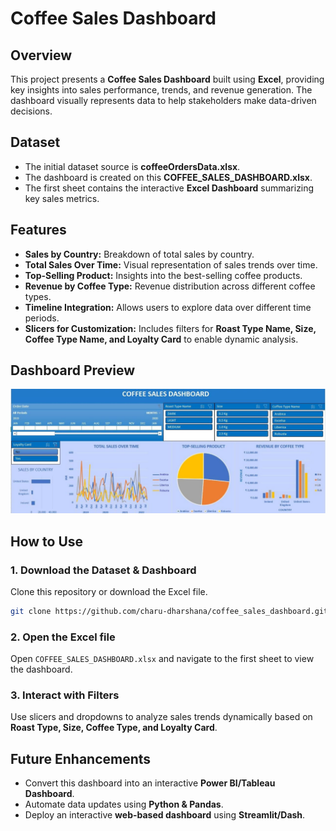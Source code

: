 # Coffee Sales Dashboard

## Overview

This project presents a **Coffee Sales Dashboard** built using **Excel**, providing key insights into sales performance, trends, and revenue generation. The dashboard visually represents data to help stakeholders make data-driven decisions.

## Dataset

- The initial dataset source is **coffeeOrdersData.xlsx**.
- The dashboard is created on this **COFFEE_SALES_DASHBOARD.xlsx**.
- The first sheet contains the interactive **Excel Dashboard** summarizing key sales metrics.

## Features

- **Sales by Country:** Breakdown of total sales by country.
- **Total Sales Over Time:** Visual representation of sales trends over time.
- **Top-Selling Product:** Insights into the best-selling coffee products.
- **Revenue by Coffee Type:** Revenue distribution across different coffee types.
- **Timeline Integration:** Allows users to explore data over different time periods.
- **Slicers for Customization:** Includes filters for **Roast Type Name, Size, Coffee Type Name, and Loyalty Card** to enable dynamic analysis.

## Dashboard Preview

![Coffee Sales Dashboard](Images/COFFEE_SALES_DASHBOARD.jpeg)

## How to Use

### 1. Download the Dataset & Dashboard

Clone this repository or download the Excel file.

```bash
git clone https://github.com/charu-dharshana/coffee_sales_dashboard.git
```

### 2. Open the Excel file

Open `COFFEE_SALES_DASHBOARD.xlsx` and navigate to the first sheet to view the dashboard.

### 3. Interact with Filters

Use slicers and dropdowns to analyze sales trends dynamically based on **Roast Type, Size, Coffee Type, and Loyalty Card**.

## Future Enhancements

- Convert this dashboard into an interactive **Power BI/Tableau Dashboard**.
- Automate data updates using **Python & Pandas**.
- Deploy an interactive **web-based dashboard** using **Streamlit/Dash**.

